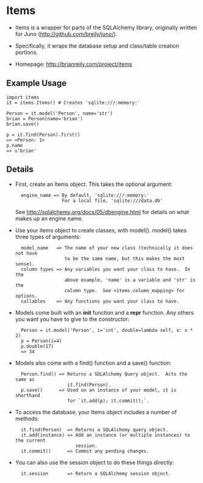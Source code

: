 Items
=====

* Items is a wrapper for parts of the SQLAlchemy library, originally written for
  Juno (http://github.com/breily/juno/).

* Specifically, it wraps the database setup and class/table creation portions.

* Homepage: http://brianreily.com/project/items


Example Usage
-------------

    import items
    it = items.Items() # Creates 'sqlite:///:memory:'

    Person = it.model('Person', name='str')
    brian = Person(name='brian')
    brian.save()

    p = it.find(Person).first()
    => <Person: 1>
    p.name
    => u'brian'


Details
-------

* First, create an Items object.  This takes the optional argument:

        engine_name => By default, 'sqlite:///:memory:'
                       For a local file, 'sqlite:///data.db'

  See http://sqlalchemy.org/docs/05/dbengine.html for details on what
  makes up an engine name.

* Use your items object to create classes, with model().  model() takes
  three types of arguments:

        model_name   => The name of your new class (technically it does not have
                        to be the same name, but this makes the most sense).
        column types => Any variables you want your class to have.  In the
                        above example, 'name' is a variable and 'str' is the
                        column type.  See <items.column_mapping> for options.
        callables    => Any functions you want your class to have.

* Models come built with an __init__ function and a __repr__ function.  Any
  others you want you have to give to the constructor:

        Person = it.model('Person', i='int', double=lambda self, x: x * 2)
        p = Person(i=4)
        p.double(17)
        => 34

* Models also come with a find() function and a save() function:

        Person.find() => Returns a SQLAlchemy Query object.  Acts the same as
                         it.find(Person).
        p.save()      => Used on an instance of your model, it is shorthand
                         for `it.add(p); it.commit();`.

* To access the database, your Items object includes a number of methods:

        it.find(Person)  => Returns a SQLAlchemy query object.
        it.add(instance) => Add an instance (or multiple instances) to the current
                            session.
        it.commit()      => Commit any pending changes.

* You can also use the session object to do these things directly:

        it.session       => Return a SQLAlchemy session object.


